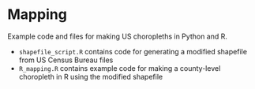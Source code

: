 # Mapping

Example code and files for making US choropleths in Python and R.

- `shapefile_script.R` contains code for generating a modified shapefile from US Census Bureau files
- `R_mapping.R` contains example code for making a county-level choropleth in R using the modified shapefile
